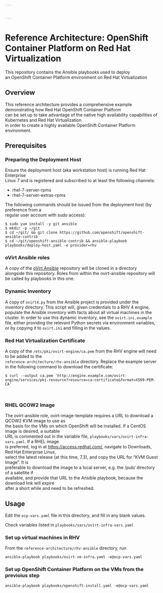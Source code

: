 ```yaml
---


---
```


<h1 id="reference-architecture--openshift-container-platform-on-red-hat-virtualization">Reference Architecture:  OpenShift Container Platform on Red Hat Virtualization</h1>
<p>This repository contains the Ansible playbooks used to deploy<br>
an OpenShift Container Platform environment on Red Hat Virtualization</p>
<h2 id="overview">Overview</h2>
<p>This reference architecture provides a comprehensive example demonstrating how Red Hat OpenShift Container Platform<br>
can be set up to take advantage of the native high availability capabilities of Kubernetes and Red Hat Virtualization<br>
in order to create a highly available OpenShift Container Platform environment.</p>
<h2 id="prerequisites">Prerequisites</h2>
<h3 id="preparing-the-deployment-host">Preparing the Deployment Host</h3>
<p>Ensure the deployment host (aka workstation host) is running Red Hat Enterprise<br>
Linux 7 and is registered and subscribed to at least the following channels:</p>
<ul>
<li>rhel-7-server-rpms</li>
<li>rhel-7-server-extras-rpms</li>
</ul>
<p>The following commands should be issued from the deployment host (by preference from a<br>
regular user account with sudo access):</p>
<pre><code>$ sudo yum install -y git ansible
$ mkdir -p ~/git
$ cd ~/git/ &amp;&amp; git clone https://github.com/openshift/openshift-ansible-contrib
$ cd ~/git/openshift-ansible-contrib &amp;&amp; ansible-playbook playbooks/deploy-host.yaml -e provider=rhv
</code></pre>
<h3 id="ovirt-ansible-roles">oVirt Ansible roles</h3>
<p>A copy of the <a href="https://github.com/ovirt/ovirt-ansible">oVirt Ansible</a> repository will be cloned in a directory<br>
alongside this repository. Roles from within the ovirt-ansible repository will be called by playbooks in this one.</p>
<h3 id="dynamic-inventory">Dynamic Inventory</h3>
<p>A copy of <code>ovirt4.py</code> from the Ansible project is provided under the inventory directory. This script will, given credentials to a RHV 4 engine, populate the Ansible inventory with facts about all virtual machines in the cluster. In order to use this dynamic inventory, see the <code>ovirt.ini.example</code> file, either providing the relevant Python secrets via environment variables, or by copying it to <code>ovirt.ini</code> and filling in the values.</p>
<h3 id="red-hat-virtualization-certificate">Red Hat Virtualization Certificate</h3>
<p>A copy of the <code>/etc/pki/ovirt-engine/ca.pem</code> from the RHV engine will need to be added to the<br>
<code>reference-architecture/rhv-ansible</code> directory. Replace the example server in the following command to download the certificate:</p>
<pre><code>$ curl --output ca.pem 'http://engine.example.com/ovirt-engine/services/pki-resource?resource=ca-certificate&amp;format=X509-PEM-CA'

</code></pre>
<h3 id="rhel-qcow2-image">RHEL QCOW2 Image</h3>
<p>The ovirt-ansible role, ovirt-image-template requires a URL to download a QCOW2 KVM image to use as<br>
the basis for the VMs on which OpenShift will be installed. If a CentOS image is desired, a suitable<br>
URL is commented out in the variable file, <code>playbooks/vars/ovirt-infra-vars.yaml</code>. If a RHEL image<br>
is preferred, log in at <a href="https://access.redhat.com/">https://access.redhat.com/</a>, navigate to Downloads, Red Hat Enterprise Linux,<br>
select the latest release (at this time, 7.3), and copy the URL for “KVM Guest Image”. It is<br>
preferable to download the image to a local server, e.g. the /pub/ directory of a satellite if<br>
available, and provide that URL to the Ansible playbook, because the download link will expire<br>
after a short while and need to be refreshed.</p>
<h2 id="usage">Usage</h2>
<p>Edit the <code>ocp-vars.yaml</code> file in this directory, and fill in any blank values.</p>
<p>Check variables listed in <code>playbooks/vars/ovirt-infra-vars.yaml</code></p>
<h3 id="set-up-virtual-machines-in-rhv">Set up virtual machines in RHV</h3>
<p>From the <code>reference-architecture/rhv-ansible</code> directory, run</p>
<pre><code>ansible-playbook playbooks/ovirt-vm-infra.yaml -e@ocp-vars.yaml
</code></pre>
<h3 id="set-up-openshift-container-platform-on-the-vms-from-the-previoius-step">Set up OpenShift Container Platform on the VMs from the previoius step</h3>
<pre><code>ansible-playbook playbooks/openshift-install.yaml -e@ocp-vars.yaml
</code></pre>


